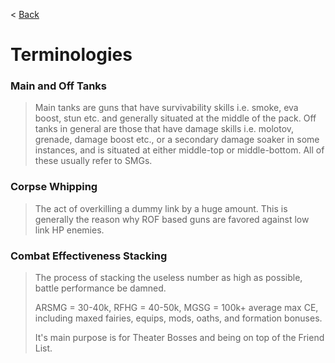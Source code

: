 < [Back](/GFL/mainpage)

# Terminologies

### Main and Off Tanks

> Main tanks are guns that have survivability skills i.e. smoke, eva boost, stun etc. and generally situated at the middle of the pack. Off tanks in general are those that have damage skills i.e. molotov, grenade, damage boost etc., or a secondary damage soaker in some instances, and is situated at either middle-top or middle-bottom. All of these usually refer to SMGs.

### Corpse Whipping

> The act of overkilling a dummy link by a huge amount. This is generally the reason why ROF based guns are favored against low link HP enemies.

### Combat Effectiveness Stacking

> The process of stacking the useless number<!-- As useless as Aqua --> as high as possible, battle performance be damned.
>
> ARSMG = 30-40k, RFHG = 40-50k, MGSG = 100k+ average max CE, including maxed fairies, equips, mods, oaths, and formation bonuses.
>
> It's main purpose is for Theater Bosses and being on top of the Friend List.
